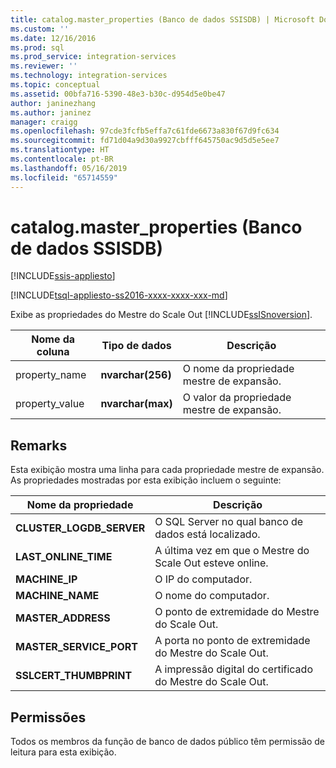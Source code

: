 ```yaml
---
title: catalog.master_properties (Banco de dados SSISDB) | Microsoft Docs
ms.custom: ''
ms.date: 12/16/2016
ms.prod: sql
ms.prod_service: integration-services
ms.reviewer: ''
ms.technology: integration-services
ms.topic: conceptual
ms.assetid: 00bfa716-5390-48e3-b30c-d954d5e0be47
author: janinezhang
ms.author: janinez
manager: craigg
ms.openlocfilehash: 97cde3fcfb5effa7c61fde6673a830f67d9fc634
ms.sourcegitcommit: fd71d04a9d30a9927cbfff645750ac9d5d5e5ee7
ms.translationtype: HT
ms.contentlocale: pt-BR
ms.lasthandoff: 05/16/2019
ms.locfileid: "65714559"
---
```

# <a name="catalogmasterproperties-ssisdb-database"></a>catalog.master_properties (Banco de dados SSISDB)

[!INCLUDE[ssis-appliesto](../../includes/ssis-appliesto-ssvrpluslinux-asdb-asdw-xxx.md)]


[!INCLUDE[tsql-appliesto-ss2016-xxxx-xxxx-xxx-md](../../includes/tsql-appliesto-ss2016-xxxx-xxxx-xxx-md.md)]

Exibe as propriedades do Mestre do Scale Out [!INCLUDE[ssISnoversion](../../includes/ssisnoversion-md.md)].

|Nome da coluna|Tipo de dados|Descrição|  
|-----------------|---------------|-----------------|  
|property_name|**nvarchar(256)**|O nome da propriedade mestre de expansão.|  
|property_value|**nvarchar(max)**|O valor da propriedade mestre de expansão.|

## <a name="remarks"></a>Remarks
Esta exibição mostra uma linha para cada propriedade mestre de expansão. As propriedades mostradas por esta exibição incluem o seguinte:

|Nome da propriedade|Descrição|  
|-------------------|-----------------| 
|**CLUSTER_LOGDB_SERVER**|O SQL Server no qual banco de dados está localizado.|
|**LAST_ONLINE_TIME**|A última vez em que o Mestre do Scale Out esteve online.|
|**MACHINE_IP**|O IP do computador.|
|**MACHINE_NAME**|O nome do computador.|
|**MASTER_ADDRESS**|O ponto de extremidade do Mestre do Scale Out.|
|**MASTER_SERVICE_PORT**|A porta no ponto de extremidade do Mestre do Scale Out.|
|**SSLCERT_THUMBPRINT**|A impressão digital do certificado do Mestre do Scale Out.|

## <a name="permissions"></a>Permissões
Todos os membros da função de banco de dados público têm permissão de leitura para esta exibição. 
